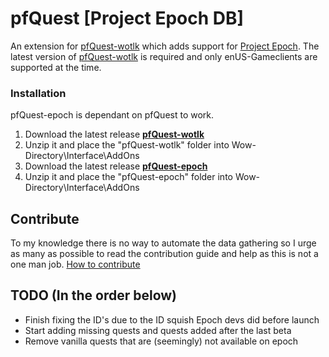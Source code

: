 # pfQuest [Project Epoch DB]

An extension for [pfQuest-wotlk](https://github.com/shagu/pfQuest) which adds support for [Project Epoch](https://www.project-epoch.net/).
The latest version of [pfQuest-wotlk](https://github.com/shagu/pfQuest) is required and only enUS-Gameclients are supported at the time.

### Installation
pfQuest-epoch is dependant on pfQuest to work.

1. Download the latest release **[pfQuest-wotlk](https://github.com/shagu/pfQuest/releases/latest/download/pfQuest-full-wotlk.zip.zip)**
2. Unzip it and place the "pfQuest-wotlk" folder into Wow-Directory\Interface\AddOns
3. Download the latest release **[pfQuest-epoch](https://github.com/snifflewow/pfQuest-epoch/releases/latest/download/pfQuest-epoch.zip)**
4. Unzip it and place the "pfQuest-epoch" folder into Wow-Directory\Interface\AddOns

## Contribute
To my knowledge there is no way to automate the data gathering so I urge
as many as possible to read the contribution guide and help as this is not
a one man job.
[How to contribute](./Contribute.md)

## TODO (In the order below)

- Finish fixing the ID's due to the ID squish Epoch devs did before launch
- Start adding missing quests and quests added after the last beta
- Remove vanilla quests that are (seemingly) not available on epoch
